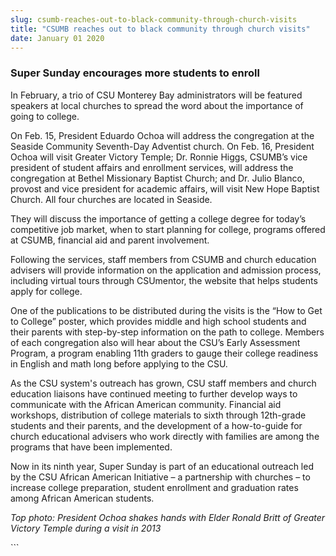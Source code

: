 ```yaml
---
slug: csumb-reaches-out-to-black-community-through-church-visits
title: "CSUMB reaches out to black community through church visits"
date: January 01 2020
---
```


 
<h3>Super Sunday encourages more students to enroll</h3>
<p>
  In February, a trio of CSU Monterey Bay administrators will be featured
  speakers at local churches to spread the word about the importance of going to
  college.
</p>
<p>
  On Feb. 15, President Eduardo Ochoa will address the congregation at the
  Seaside Community Seventh-Day Adventist church. On Feb. 16, President Ochoa
  will visit Greater Victory Temple; Dr. Ronnie Higgs, CSUMB’s vice president of
  student affairs and enrollment services, will address the congregation at
  Bethel Missionary Baptist Church; and Dr. Julio Blanco, provost and vice
  president for academic affairs, will visit New Hope Baptist Church. All four
  churches are located in Seaside.
</p>
<p>
  They will discuss the importance of getting a college degree for today’s
  competitive job market, when to start planning for college, programs offered
  at CSUMB, financial aid and parent involvement.
</p>
<p>
  Following the services, staff members from CSUMB and church education advisers
  will provide information on the application and admission process, including
  virtual tours through CSUmentor, the website that helps students apply for
  college.
</p>
<p>
  One of the publications to be distributed during the visits is the “How to Get
  to College” poster, which provides middle and high school students and their
  parents with step-by-step information on the path to college. Members of each
  congregation also will hear about the CSU’s Early Assessment Program, a
  program enabling 11th graders to gauge their college readiness in English and
  math long before applying to the CSU.
</p>
<p>
  As the CSU system's outreach has grown, CSU staff members and church education
  liaisons have continued meeting to further develop ways to communicate with
  the African American community. Financial aid workshops, distribution of
  college materials to sixth through 12th-grade students and their parents, and
  the development of a how-to-guide for church educational advisers who work
  directly with families are among the programs that have been implemented.
</p>
<p>
  Now in its ninth year, Super Sunday is part of an educational outreach led by
  the CSU African American Initiative – a partnership with churches – to
  increase college preparation, student enrollment and graduation rates among
  African American students.
</p>
<p>
  <em
    >Top photo: President Ochoa shakes hands with Elder Ronald Britt of Greater
    Victory Temple during a visit in 2013</em
  >
</p>
```
